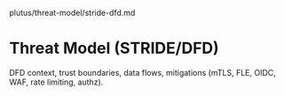 plutus/threat-model/stride-dfd.md
# Threat Model (STRIDE/DFD)
DFD context, trust boundaries, data flows, mitigations (mTLS, FLE, OIDC, WAF, rate limiting, authz).